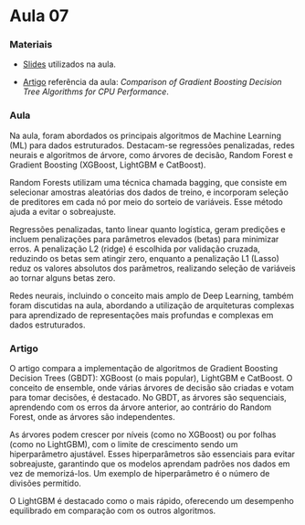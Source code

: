 # Aula 07

### **Materiais**

* [Slides](https://edisciplinas.usp.br/pluginfile.php/8011523/mod_resource/content/1/Aula%209%202023.pdf) utilizados na aula.

* [Artigo](https://dergipark.org.tr/en/download/article-file/1577402#:~:text=Our%20findings%20show%20that%20the,with%20slow%20and%20inconsistent%20performance.) referência da aula: *Comparison of Gradient Boosting Decision Tree Algorithms for CPU Performance*.

### **Aula**

Na aula, foram abordados os principais algoritmos de Machine Learning (ML) para dados estruturados. Destacam-se regressões penalizadas, redes neurais e algoritmos de árvore, como árvores de decisão, Random Forest e Gradient Boosting (XGBoost, LightGBM e CatBoost).

Random Forests utilizam uma técnica chamada bagging, que consiste em selecionar amostras aleatórias dos dados de treino, e incorporam seleção de preditores em cada nó por meio do sorteio de variáveis. Esse método ajuda a evitar o sobreajuste.

Regressões penalizadas, tanto linear quanto logística, geram predições e incluem penalizações para parâmetros elevados (betas) para minimizar erros. A penalização L2 (ridge) é escolhida por validação cruzada, reduzindo os betas sem atingir zero, enquanto a penalização L1 (Lasso) reduz os valores absolutos dos parâmetros, realizando seleção de variáveis ao tornar alguns betas zero.

Redes neurais, incluindo o conceito mais amplo de Deep Learning, também foram discutidas na aula, abordando a utilização de arquiteturas complexas para aprendizado de representações mais profundas e complexas em dados estruturados.

### **Artigo**

O artigo compara a implementação de algoritmos de Gradient Boosting Decision Trees (GBDT): XGBoost (o mais popular), LightGBM e CatBoost. O conceito de ensemble, onde várias árvores de decisão são criadas e votam para tomar decisões, é destacado. No GBDT, as árvores são sequenciais, aprendendo com os erros da árvore anterior, ao contrário do Random Forest, onde as árvores são independentes.

As árvores podem crescer por níveis (como no XGBoost) ou por folhas (como no LightGBM), com o limite de crescimento sendo um hiperparâmetro ajustável. Esses hiperparâmetros são essenciais para evitar sobreajuste, garantindo que os modelos aprendam padrões nos dados em vez de memorizá-los. Um exemplo de hiperparâmetro é o número de divisões permitido.

O LightGBM é destacado como o mais rápido, oferecendo um desempenho equilibrado em comparação com os outros algoritmos.
